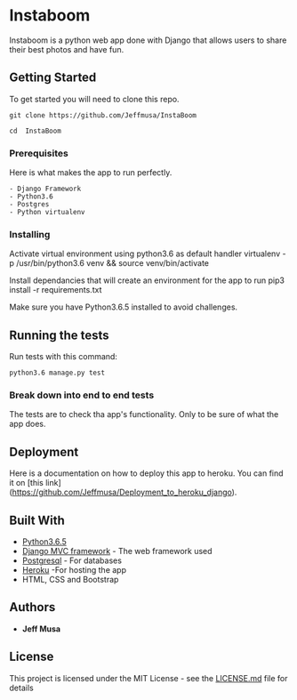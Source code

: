 #  Instaboom

Instaboom is a python web app done with Django that allows users to share their best photos and have fun.

## Getting Started
To get  started you will need to clone this repo.
```
git clone https://github.com/Jeffmusa/InstaBoom

cd  InstaBoom
```

### Prerequisites

Here is what makes the app to run perfectly.

```
- Django Framework
- Python3.6
- Postgres
- Python virtualenv
```

### Installing

Activate virtual environment using python3.6 as default handler virtualenv -p /usr/bin/python3.6 venv && source venv/bin/activate

Install dependancies that will create an environment for the app to run pip3 install -r requirements.txt



Make sure you have Python3.6.5 installed to avoid challenges.

## Running the tests

Run tests with this command:
```
python3.6 manage.py test
```


### Break down into end to end tests

The tests are to check tha app's functionality.
Only to be sure of what the app does.


## Deployment

Here is a documentation on how to deploy this app to heroku.
You can find it on [this link] (https://github.com/Jeffmusa/Deployment_to_heroku_django).

## Built With

* [Python3.6.5](https://docs.python.org/3/)
* [Django MVC framework](https://docs.djangoproject.com/en/2.1/) - The web framework used
* [Postgresql](https://www.postgresql.org/docs/) - For databases
* [Heroku](https://dashboard.heroku.com) -For hosting the app
* HTML, CSS and Bootstrap



## Authors

* **Jeff Musa** 



## License

This project is licensed under the MIT License - see the [LICENSE.md](LICENSE.md) file for details


